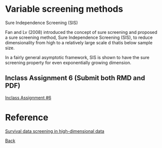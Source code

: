 # Variable screening methods


Sure Independence Screening (SIS)

Fan and Lv (2008) introduced the concept of sure screening and proposed a sure screening method, Sure Independence Screening (SIS), to reduce dimensionality from high to a relatively large scale d thatis below sample size. 

In a fairly general asymptotic framework, SIS is shown to have the sure screening property for even exponentially growing dimension.


## Inclass Assignment 6 (Submit both RMD and PDF)
[Inclass Assignment #6](https://app.box.com/s/fx2fkvvmyitjrpy4mwbj5565xrcacvaa)



# Reference
[Survival data screening in high-dimensional data](https://github.com/younghhk/software)

[Back](https://github.com/gdlc/STAT_COMP/)
